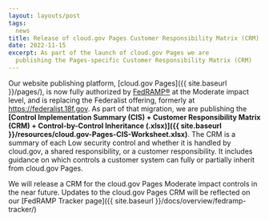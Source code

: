 ```yaml
---
layout: layouts/post
tags:
  news
title: Release of cloud.gov Pages Customer Responsibility Matrix (CRM)
date: 2022-11-15
excerpt: As part of the launch of cloud.gov Pages we are 
  publishing the Pages-specific Customer Responsibility Matrix (CRM)
---
```


Our website publishing platform, [cloud.gov
Pages]({{ site.baseurl }}/pages/), is now fully authorized by
[FedRAMP®](https://fedramp.gov) at the Moderate impact level, and
is replacing the Federalist offering, formerly at
https://federalist.18f.gov. As part of that migration, we are
publishing the **[Control Implementation Summary (CIS) + Customer Responsibility Matrix (CRM) + Control-by-Control Inheritance (.xlsx)]({{ site.baseurl }}/resources/cloud.gov-Pages-CIS-Worksheet.xlsx)**.
The CRM is a summary of each Low security control and whether it
is handled by cloud.gov, a shared responsibility, or a customer
responsibility. It includes guidance on which controls a customer
system can fully or partially inherit from cloud.gov Pages.

We will release a CRM for the cloud.gov Pages Moderate impact controls in the near future. Updates to the cloud.gov Pages CRM will
be reflected on our [FedRAMP Tracker page]({{ site.baseurl }}/docs/overview/fedramp-tracker/)

